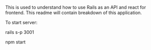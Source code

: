 This is used to understand how to use Rails as an API and react for frontend. This readme will contain breakdown of this application.

To start server:

rails s-p 3001

npm start